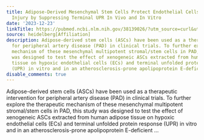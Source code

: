 ```yaml
---
title: Adipose-Derived Mesenchymal Stem Cells Protect Endothelial Cells from Hypoxic
  Injury by Suppressing Terminal UPR In Vivo and In Vitro
date: '2023-12-23'
linkTitle: https://pubmed.ncbi.nlm.nih.gov/38139026/?utm_source=curl&utm_medium=rss&utm_campaign=pubmed-2&utm_content=1FakS-2QOkCT8HsMOQP1bCRQ4YzyumYOmxmF0moLsQ3dFB1E9V&fc=20220326224207&ff=20231223170641&v=2.18.0
source: heidelberg[Affiliation]
description: Adipose-derived stem cells (ASCs) have been used as a therapeutic intervention
  for peripheral artery disease (PAD) in clinical trials. To further explore the therapeutic
  mechanism of these mesenchymal multipotent stromal/stem cells in PAD, this study
  was designed to test the effect of xenogeneic ASCs extracted from human adipose
  tissue on hypoxic endothelial cells (ECs) and terminal unfolded protein response
  (UPR) in vitro and in an atherosclerosis-prone apolipoprotein E-deficient ...
disable_comments: true
---
```

Adipose-derived stem cells (ASCs) have been used as a therapeutic intervention for peripheral artery disease (PAD) in clinical trials. To further explore the therapeutic mechanism of these mesenchymal multipotent stromal/stem cells in PAD, this study was designed to test the effect of xenogeneic ASCs extracted from human adipose tissue on hypoxic endothelial cells (ECs) and terminal unfolded protein response (UPR) in vitro and in an atherosclerosis-prone apolipoprotein E-deficient ...